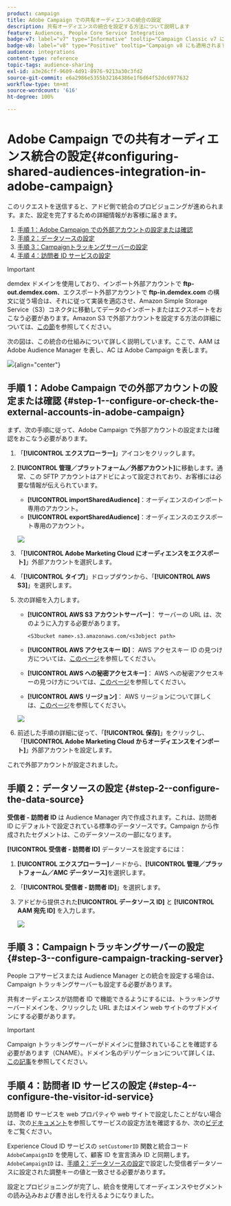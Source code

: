 ```yaml
---
product: campaign
title: Adobe Campaign での共有オーディエンスの統合の設定
description: 共有オーディエンスの統合を設定する方法について説明します
feature: Audiences, People Core Service Integration
badge-v7: label="v7" type="Informative" tooltip="Campaign Classic v7 に適用されます"
badge-v8: label="v8" type="Positive" tooltip="Campaign v8 にも適用されます"
audience: integrations
content-type: reference
topic-tags: audience-sharing
exl-id: a3e26cff-9609-4d91-8976-9213a30c3fd2
source-git-commit: e6a2986e5355b32164386e1f6d64f52dc6977632
workflow-type: tm+mt
source-wordcount: '616'
ht-degree: 100%

---
```


# Adobe Campaign での共有オーディエンス統合の設定{#configuring-shared-audiences-integration-in-adobe-campaign}



このリクエストを送信すると、アドビ側で統合のプロビジョニングが進められます。また、設定を完了するための詳細情報がお客様に届きます。

1. [手順 1：Adobe Campaign での外部アカウントの設定または確認](#step-1--configure-or-check-the-external-accounts-in-adobe-campaign)
1. [手順 2：データソースの設定](#step-2--configure-the-data-source)
1. [手順 3：Campaignトラッキングサーバーの設定](#step-3--configure-campaign-tracking-server)
1. [手順 4：訪問者 ID サービスの設定](#step-4--configure-the-visitor-id-service)

>[!IMPORTANT]
>
>demdex ドメインを使用しており、インポート外部アカウントで **ftp-out.demdex.com**、エクスポート外部アカウントで **ftp-in.demdex.com** の構文に従う場合は、それに従って実装を適応させ、Amazon Simple Storage Service（S3）コネクタに移動してデータのインポートまたはエクスポートをおこなう必要があります。Amazon S3 で外部アカウントを設定する方法の詳細については、[この節](../../integrations/using/configuring-shared-audiences-integration-in-adobe-campaign.md#step-1--configure-or-check-the-external-accounts-in-adobe-campaign)を参照してください。

次の図は、この統合の仕組みについて詳しく説明しています。ここで、AAM は Adobe Audience Manager を表し、AC は Adobe Campaign を表します。

![](assets/aam_diagram.png){align="center"}

## 手順 1：Adobe Campaign での外部アカウントの設定または確認 {#step-1--configure-or-check-the-external-accounts-in-adobe-campaign}

まず、次の手順に従って、Adobe Campaign で外部アカウントの設定または確認をおこなう必要があります。

1. 「**[!UICONTROL エクスプローラー]**」アイコンをクリックします。
1. **[!UICONTROL 管理／プラットフォーム／外部アカウント]**&#x200B;に移動します。通常、この SFTP アカウントはアドビによって設定されており、お客様には必要な情報が伝えられています。

   * **[!UICONTROL importSharedAudience]**：オーディエンスのインポート専用のアカウント。
   * **[!UICONTROL exportSharedAudience]**：オーディエンスのエクスポート専用のアカウント。

   ![](assets/aam_config_1.png)

1. 「**[!UICONTROL Adobe Marketing Cloud にオーディエンスをエクスポート]**」外部アカウントを選択します。

1. 「**[!UICONTROL タイプ]**」ドロップダウンから、「**[!UICONTROL AWS S3]**」を選択します。

1. 次の詳細を入力します。

   * **[!UICONTROL AWS S3 アカウントサーバー]**：
サーバーの URL は、次のように入力する必要があります。

     ```
     <S3bucket name>.s3.amazonaws.com/<s3object path>
     ```

   * **[!UICONTROL AWS アクセスキー ID]**：
AWS アクセスキー ID の見つけ方については、[このページ](https://docs.aws.amazon.com/ja_jp/general/latest/gr/aws-sec-cred-types.html#access-keys-and-secret-access-keys)を参照してください。

   * **[!UICONTROL AWS への秘密アクセスキー]**：
AWS への秘密アクセスキーの見つけ方については、[このページ](https://aws.amazon.com/jp/blogs/security/wheres-my-secret-access-key/)を参照してください。

   * **[!UICONTROL AWS リージョン]**：
AWS リージョンについて詳しくは、[このページ](https://aws.amazon.com/about-aws/global-infrastructure/regions_az/)を参照してください。

   ![](assets/aam_config_2.png)

1. 前述した手順の詳細に従って、「**[!UICONTROL 保存]**」をクリックし、「**[!UICONTROL Adobe Marketing Cloud からオーディエンスをインポート]**」外部アカウントを設定します。

これで外部アカウントが設定されました。

## 手順 2：データソースの設定 {#step-2--configure-the-data-source}

**受信者 - 訪問者 ID** は Audience Manager 内で作成されます。これは、訪問者 ID にデフォルトで設定されている標準のデータソースです。Campaign から作成されたセグメントは、このデータソースの一部になります。

**[!UICONTROL 受信者 - 訪問者 ID]** データソースを設定するには：

1. **[!UICONTROL エクスプローラー]**&#x200B;ノードから、**[!UICONTROL 管理／プラットフォーム／AMC データソース]**&#x200B;を選択します。
1. 「**[!UICONTROL 受信者 - 訪問者 ID]**」を選択します。
1. アドビから提供された&#x200B;**[!UICONTROL データソース ID]** と **[!UICONTROL AAM 宛先 ID]** を入力します。

   ![](assets/aam_config_3.png)

## 手順 3：Campaignトラッキングサーバーの設定 {#step-3--configure-campaign-tracking-server}

People コアサービスまたは Audience Manager との統合を設定する場合は、Campaign トラッキングサーバーも設定する必要があります。

共有オーディエンスが訪問者 ID で機能できるようにするには、トラッキングサーバードメインを、クリックした URL またはメイン web サイトのサブドメインにする必要があります。

>[!IMPORTANT]
>
>Campaign トラッキングサーバーがドメインに登録されていることを確認する必要があります（CNAME）。ドメイン名のデリゲーションについて詳しくは、[この記事](https://experienceleague.adobe.com/docs/control-panel/using/subdomains-and-certificates/setting-up-new-subdomain.html?lang=ja)を参照してください。

## 手順 4：訪問者 ID サービスの設定 {#step-4--configure-the-visitor-id-service}

訪問者 ID サービスを web プロパティや web サイトで設定したことがない場合は、次の[ドキュメント](https://experienceleague.adobe.com/docs/id-service/using/implementation/setup-aam-analytics.html?lang=ja)を参照してサービスの設定方法を確認するか、次の[ビデオ](https://helpx.adobe.com/jp/marketing-cloud/how-to/email-marketing.html#step-two)をご覧ください。

Experience Cloud ID サービスの `setCustomerID` 関数と統合コード `AdobeCampaignID` を使用して、顧客 ID を宣言済み ID と同期します。`AdobeCampaignID` は、[手順 2：データソースの設定](#step-2--configure-the-data-sources)で設定した受信者データソースに設定された調整キーの値と一致させる必要があります。

設定とプロビジョニングが完了し、統合を使用してオーディエンスやセグメントの読み込みおよび書き出しを行えるようになりました。
